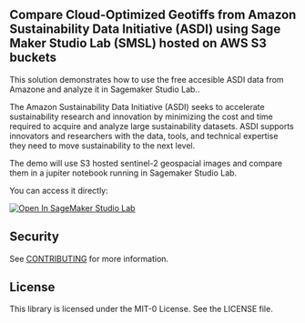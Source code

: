 ## Compare Cloud-Optimized Geotiffs from Amazon Sustainability Data Initiative (ASDI) using Sage Maker Studio Lab (SMSL) hosted on AWS S3 buckets 

This solution demonstrates how to use the free accesible ASDI data from Amazone and analyze it in Sagemaker Studio Lab..

The Amazon Sustainability Data Initiative (ASDI) seeks to accelerate sustainability research and innovation by minimizing the cost and time required to acquire and analyze large sustainability datasets. ASDI supports innovators and researchers with the data, tools, and technical expertise they need to move sustainability to the next level.

The demo will use S3 hosted sentinel-2 geospacial images and compare them in a jupiter notebook running in Sagemaker Studio Lab. 

You can access it directly:

<a href="https://studiolab.sagemaker.aws/import/github/https://github.com/aws-samples/asdi-smsl-demo-delta/blob/main/Compare-GeoTiffs-S3.ipynb" rel="nofollow"><img src="https://camo.githubusercontent.com/8c5378ff3bf6f71a57442940234293bd63c7ed2418d64f74f2bda3dc6f2904ed/68747470733a2f2f73747564696f6c61622e736167656d616b65722e6177732f73747564696f6c61622e737667" alt="Open In SageMaker Studio Lab" data-canonical-src="https://studiolab.sagemaker.aws/studiolab.svg" style="max-width: 100%;"></a></p>

## Security

See [CONTRIBUTING](CONTRIBUTING.md#security-issue-notifications) for more information.

## License

This library is licensed under the MIT-0 License. See the LICENSE file.

